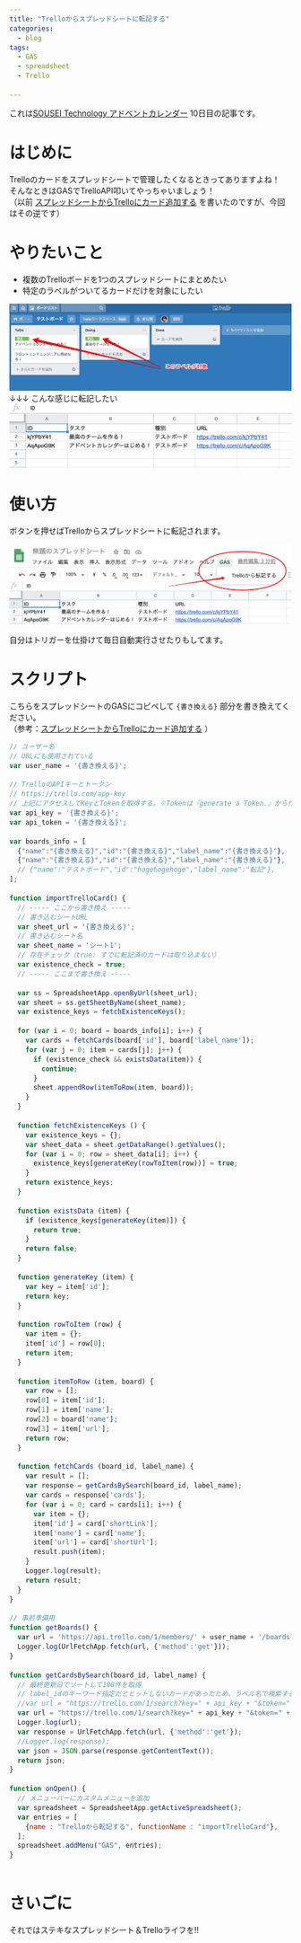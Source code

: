 ```yaml
---
title: "Trelloからスプレッドシートに転記する"
categories:
  - blog
tags:
  - GAS
  - spreadsheet
  - Trello

---
```


これは[SOUSEI Technology アドベントカレンダー](https://qiita.com/advent-calendar/2020/st) 10日目の記事です。  
  
# はじめに  
Trelloのカードをスプレッドシートで管理したくなるときってありますよね！  
そんなときはGASでTrelloAPI叩いてやっちゃいましょう！  
（以前 [スプレッドシートからTrelloにカード追加する](https://naoqoo2.com/20180402-スプレッドシートからTrelloにカード追加する（任意の行だけ選択可能）.md) を書いたのですが、今回はその逆です）  
  
  
# やりたいこと  
  
- 複数のTrelloボードを1つのスプレッドシートにまとめたい  
- 特定のラベルがついてるカードだけを対象にしたい  
  
![image.png](/assets/images/20201210/6ea9b393-c747-b507-2615-4649c3dc26bb.png)  
↓↓↓ こんな感じに転記したい  
![image.png](/assets/images/20201210/235af693-9030-784b-39e6-6239ce90d700.png)  
  
# 使い方  
  
ボタンを押せばTrelloからスプレッドシートに転記されます。  
  
![image.png](/assets/images/20201210/3dd33c8d-97f4-4baf-d6b4-baddf0c67992.png)  
  
  
自分はトリガーを仕掛けて毎日自動実行させたりもしてます。  
  
# スクリプト  
  
こちらをスプレッドシートのGASにコピペして `{書き換える}` 部分を書き換えてください。  
（参考：[スプレッドシートからTrelloにカード追加する](https://naoqoo2.com/20180402-スプレッドシートからTrelloにカード追加する（任意の行だけ選択可能）.md) ）  
  
```js
// ユーザー名
// URLにも使用されている
var user_name = '{書き換える}';

// TrelloのAPIキーとトークン
// https://trello.com/app-key
// 上記にアクセスしてKeyとTokenを取得する。※Tokenは『generate a Token.』から作成する。
var api_key = '{書き換える}';
var api_token = '{書き換える}';

var boards_info = [
  {"name":"{書き換える}","id":"{書き換える}","label_name":"{書き換える}"},
  {"name":"{書き換える}","id":"{書き換える}","label_name":"{書き換える}"},
  // {"name":"テストボード","id":"hogehogehoge","label_name":"転記"},
];

function importTrelloCard() {
  // ----- ここから書き換え -----
  // 書き込むシートURL
  var sheet_url = '{書き換える}';
  // 書き込むシート名
  var sheet_name = 'シート1';
  // 存在チェック（true: すでに転記済のカードは取り込まない）
  var existence_check = true;
  // ----- ここまで書き換え -----

  var ss = SpreadsheetApp.openByUrl(sheet_url);
  var sheet = ss.getSheetByName(sheet_name);
  var existence_keys = fetchExistenceKeys();

  for (var i = 0; board = boards_info[i]; i++) {
    var cards = fetchCards(board['id'], board['label_name']);
    for (var j = 0; item = cards[j]; j++) {
      if (existence_check && existsData(item)) {
        continue;
      }
      sheet.appendRow(itemToRow(item, board));
    }
  }

  function fetchExistenceKeys () {
    var existence_keys = {};
    var sheet_data = sheet.getDataRange().getValues();
    for (var i = 0; row = sheet_data[i]; i++) {
      existence_keys[generateKey(rowToItem(row))] = true;
    }
    return existence_keys;
  }

  function existsData (item) {
    if (existence_keys[generateKey(item)]) {
      return true;
    }
    return false;
  }

  function generateKey (item) {
    var key = item['id'];
    return key;
  }

  function rowToItem (row) {
    var item = {};
    item['id'] = row[0];
    return item;
  }

  function itemToRow (item, board) {
    var row = [];
    row[0] = item['id'];
    row[1] = item['name'];
    row[2] = board['name'];
    row[3] = item['url'];
    return row;
  }

  function fetchCards (board_id, label_name) {
    var result = [];
    var response = getCardsBySearch(board_id, label_name);
    var cards = response['cards'];
    for (var i = 0; card = cards[i]; i++) {
      var item = {};
      item['id'] = card['shortLink'];
      item['name'] = card['name'];
      item['url'] = card['shortUrl'];
      result.push(item);
    }
    Logger.log(result);
    return result;
  }
}

// 事前準備用
function getBoards() {
  var url = 'https://api.trello.com/1/members/' + user_name + '/boards?key=' + api_key + '&token=' + api_token + '&fields=name';
  Logger.log(UrlFetchApp.fetch(url, {'method':'get'}));
}

function getCardsBySearch(board_id, label_name) {
  // 最終更新日でソートして100件を取得
  // label_idのキーワード指定だとヒットしないカードがあったため、ラベル名で検索するよう修正
  //var url = "https://trello.com/1/search?key=" + api_key + "&token=" + api_token + "&modelTypes=cards&card_fields=name,shortLink,shortUrl&cards_limit=100&sort:edited&query=" + label_id;
  var url = "https://trello.com/1/search?key=" + api_key + "&token=" + api_token + "&modelTypes=cards&card_fields=name,shortLink,shortUrl&cards_limit=100&sort:edited&query=board:" + board_id + " label:" + label_name;
  Logger.log(url);
  var response = UrlFetchApp.fetch(url, {'method':'get'});
  //Logger.log(response);
  var json = JSON.parse(response.getContentText());
  return json;
}

function onOpen() {
  // メニューバーにカスタムメニューを追加
  var spreadsheet = SpreadsheetApp.getActiveSpreadsheet();
  var entries = [
    {name : "Trelloから転記する", functionName : "importTrelloCard"},
  ];
  spreadsheet.addMenu("GAS", entries);
}
    
```

# さいごに  
  
それではステキなスプレッドシート＆Trelloライフを!!  
